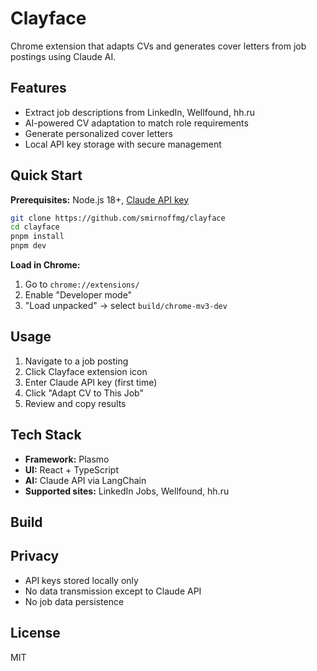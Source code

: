 # Clayface

Chrome extension that adapts CVs and generates cover letters from job postings using Claude AI.

## Features

- Extract job descriptions from LinkedIn, Wellfound, hh.ru
- AI-powered CV adaptation to match role requirements
- Generate personalized cover letters
- Local API key storage with secure management

## Quick Start

**Prerequisites:** Node.js 18+, [Claude API key](https://console.anthropic.com/)

```bash
git clone https://github.com/smirnoffmg/clayface
cd clayface
pnpm install
pnpm dev
```

**Load in Chrome:**

1. Go to `chrome://extensions/`
2. Enable "Developer mode"
3. "Load unpacked" → select `build/chrome-mv3-dev`

## Usage

1. Navigate to a job posting
2. Click Clayface extension icon
3. Enter Claude API key (first time)
4. Click "Adapt CV to This Job"
5. Review and copy results

## Tech Stack

- **Framework:** Plasmo
- **UI:** React + TypeScript
- **AI:** Claude API via LangChain
- **Supported sites:** LinkedIn Jobs, Wellfound, hh.ru

## Build

## Privacy

- API keys stored locally only
- No data transmission except to Claude API
- No job data persistence

## License

MIT
